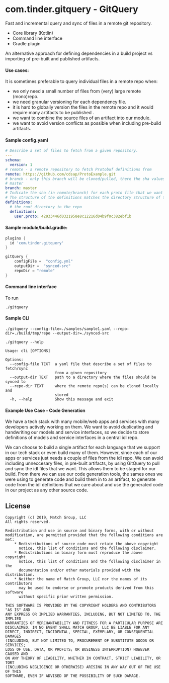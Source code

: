 com.tinder.gitquery - GitQuery
==========

Fast and incremental query and sync of files in a remote git repository.

 - Core library (Kotlin)
 - Command line interface
 - Gradle plugin

An alternative approach for defining dependencies in a build project vs importing of pre-built and published artifacts. 

#### Use cases: 
It is sometimes preferable to query individual files in a remote repo when:
 - we only need a small number of files from (very) large remote (mono)repo.
 - we need granular versioning for each dependency file.
 - it is hard to globally version the files in the remote repo and it would require many artifacts to be published .
 - we want to combine the source files of an artifact into our module.
 - we want to avoid version conflicts as possible when including pre-build artifacts. 

#### Sample config.yaml

```yaml
# Describe a set of files to fetch from a given repository.
---
schema:
  version: 1
# remote - a remote repository to fetch Protobuf definitions from
remote: https://github.com/cdsap/ProtoExample.git
# branch - only this branch will be cloned/pulled, there the sha values below must be in 
# master
branch: master
# Indicate the sha (in remote/branch) for each proto file that we want to have models generated for.
# The structure of the definitions matches the directory structure of the remote repo.
definitions:
  # the root directory in the repo
  definitions:
    user.proto: 42933446d0321958e8c12216d04b9f0c382ebf1b
```

#### Sample module/build.gradle:

```groovy
plugins {
  id 'com.tinder.gitquery'
}

gitQuery {
    configFile =  "config.yml"
    outputDir =  "synced-src"
    repoDir = "remote"
}
```

#### Command line interface 
To run
```shell script
./gitquery
``` 

#### Sample CLI
```shell script
./gitquery --config-file=./samples/sample1.yaml --repo-dir=./build/tmp/repo --output-dir=./synced-src
```

```shell script
./gitquery --help   
                                                               
Usage: cli [OPTIONS]

Options:
  --config-file TEXT  a yaml file that describe a set of files to fetch/sync
                      from a given repository
  --output-dir TEXT   path to a directory where the files should be synced to
  --repo-dir TEXT     where the remote repo(s) can be cloned locally and
                      stored
  -h, --help          Show this message and exit
```

#### Example Use Case - Code Generation
We have a tech stack with many mobile/web apps and services with many developers actively working on them. We want to avoid duplicating and handwriting our models and service interfaces, so we decide to store definitions of models and service interfaces in a central idl repo. 

We can choose to build a single artifact for each language that we support in our tech stack or even build many of them. However, since each of our apps or services just needs a couple of files from the idl repo. We can avoid including unneccesary files, in pre-built artifacts, by using GitQuery to pull and sync the idl files that we want. This allows them to be staged for our build. From there we can use our code generation tools, the sames ones we were using to generate code and build them in to an artifact, to generate code from the idl definitions that we care about and use the generated code in our project as any other source code.


License
---
~~~
Copyright (c) 2019, Match Group, LLC
All rights reserved.

Redistribution and use in source and binary forms, with or without
modification, are permitted provided that the following conditions are met:
    * Redistributions of source code must retain the above copyright
      notice, this list of conditions and the following disclaimer.
    * Redistributions in binary form must reproduce the above copyright
      notice, this list of conditions and the following disclaimer in the
      documentation and/or other materials provided with the distribution.
    * Neither the name of Match Group, LLC nor the names of its contributors
      may be used to endorse or promote products derived from this software
      without specific prior written permission.

THIS SOFTWARE IS PROVIDED BY THE COPYRIGHT HOLDERS AND CONTRIBUTORS "AS IS" AND
ANY EXPRESS OR IMPLIED WARRANTIES, INCLUDING, BUT NOT LIMITED TO, THE IMPLIED
WARRANTIES OF MERCHANTABILITY AND FITNESS FOR A PARTICULAR PURPOSE ARE
DISCLAIMED. IN NO EVENT SHALL MATCH GROUP, LLC BE LIABLE FOR ANY
DIRECT, INDIRECT, INCIDENTAL, SPECIAL, EXEMPLARY, OR CONSEQUENTIAL DAMAGES
(INCLUDING, BUT NOT LIMITED TO, PROCUREMENT OF SUBSTITUTE GOODS OR SERVICES;
LOSS OF USE, DATA, OR PROFITS; OR BUSINESS INTERRUPTION) HOWEVER CAUSED AND
ON ANY THEORY OF LIABILITY, WHETHER IN CONTRACT, STRICT LIABILITY, OR TORT
(INCLUDING NEGLIGENCE OR OTHERWISE) ARISING IN ANY WAY OUT OF THE USE OF THIS
SOFTWARE, EVEN IF ADVISED OF THE POSSIBILITY OF SUCH DAMAGE.
